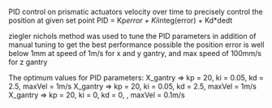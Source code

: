 PID control on prismatic actuators velocity over time to precisely control the position at given set point
PID = Kp*error + Ki*integ(error) + Kd*dedt

ziegler nichols method was used to tune the PID parameters in addition of manual tuning to get the best performance possible
the position error is well below 1mm at speed of 1m/s for x and y gantry, and max speed of 100mm/s for z gantry

The optimum values for PID parameters:
X_gantry => kp = 20, ki = 0.05, kd = 2.5, maxVel = 1m/s
X_gantry => kp = 20, ki = 0.05, kd = 2.5, maxVel = 1m/s
X_gantry => kp = 20, ki = 0, kd = 0, , maxVel = 0.1m/s